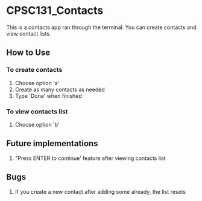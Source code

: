 # CPSC131_Contacts
This is a contacts app ran through the terminal.  You can create contacts and view contact lists.

## How to Use
### To create contacts
1) Choose option 'a'
2) Create as many contacts as needed
3) Type 'Done' when finished

### To view contacts list
1) Choose option 'b'

## Future implementations
1) "Press ENTER to continue' feature after viewing contacts list

## Bugs
1) If you create a new contact after adding some already, the list resets
